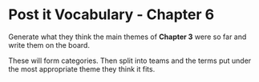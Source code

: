 # Post it Vocabulary - Chapter 6

Generate what they think the main themes
of **Chapter 3** were so far and write them on the board.

These will form categories. Then split into
teams and the terms put under the most appropriate theme they think
it fits.
